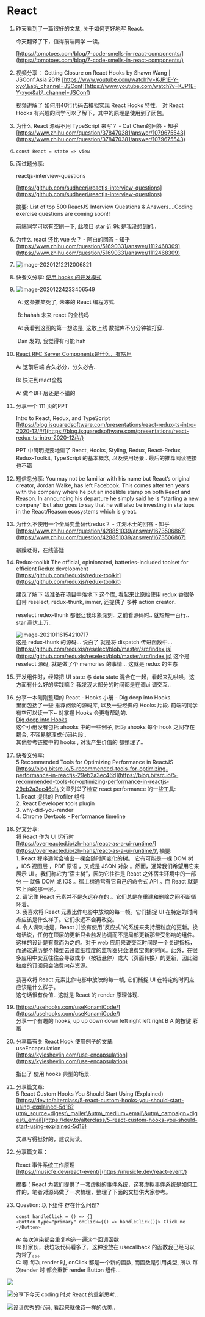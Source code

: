 # React

1.  昨天看到了一篇很好的文章, 关于如何更好地写 React。

    今天翻译了下，值得前端同学 一读。

    [https://tomotoes.com/blog/7-code-smells-in-react-components/](https://tomotoes.com/blog/7-code-smells-in-react-components/)
2.  视频分享： Getting Closure on React Hooks by Shawn Wang | JSConf.Asia 2019 [https://www.youtube.com/watch?v=KJP1E-Y-xyo\&ab\_channel=JSConf](https://www.youtube.com/watch?v=KJP1E-Y-xyo\&ab\_channel=JSConf)

    视频讲解了 如何用40行代码去模拟实现 React Hooks 特性。 对 React Hooks 有兴趣的同学可以了解下，其中的原理是使用到了闭包。
3. 为什么 React 源码不用 TypeScript 来写？ - Cat Chen的回答 - 知乎 [https://www.zhihu.com/question/378470381/answer/1079675543](https://www.zhihu.com/question/378470381/answer/1079675543)
4. `const React = state => view`
5.  面试题分享:

    reactjs-interview-questions

    [https://github.com/sudheerj/reactjs-interview-questions](https://github.com/sudheerj/reactjs-interview-questions)

    摘要: List of top 500 ReactJS Interview Questions & Answers....Coding exercise questions are coming soon!!

    前端同学可以有空刷一下, 此项目 star 近 9k 是我没想到的..
6. 为什么 react 还比 vue 火？ - 阿白的回答 - 知乎 [https://www.zhihu.com/question/51690331/answer/1112468309](https://www.zhihu.com/question/51690331/answer/1112468309)
7. ![image-20201212212006821](../../.gitbook/assets/image-20201212212006821.png)
8. 快餐文分享: [使用 hooks 的开发模式](https://github.com/dt-fe/weekly/blob/v2/080.%E7%B2%BE%E8%AF%BB%E3%80%8A%E6%80%8E%E4%B9%88%E7%94%A8%20React%20Hooks%20%E9%80%A0%E8%BD%AE%E5%AD%90%E3%80%8B.md)
9.  ![image-20201224233406549](../../.gitbook/assets/image-20201224233402596.png)

    ​ A: 这条推笑死了, 未来的 React 编程方式.

    ​ B: hahah 未来 react 的全栈吗

    ​ A: 我看到这图的第一想法是, 这敢上线 数据库不分分钟被打穿.

    ​ Dan 发的, 我觉得有可能 hah
10. [React RFC Server Components是什么，有啥用](https://mp.weixin.qq.com/s/7AT5iNaJyRdAKaE3Rr321w)

    A: 这前后端 合久必分，分久必合..

    B: 快进到react全栈

    A: 做个BFF层还是不错的
11. 分享一个 111 页的PPT

    Intro to React, Redux, and TypeScript [https://blog.isquaredsoftware.com/presentations/react-redux-ts-intro-2020-12/#/](https://blog.isquaredsoftware.com/presentations/react-redux-ts-intro-2020-12/#/)

    PPT 中简明扼要地讲了 React, Hooks, Styling, Redux, React-Redux, Redux-Toolkit, TypeScript 的基本概念, 以及使用场景.. 最后的推荐阅读链接 也不错
12. 短信息分享: You may not be familiar with his name but React’s original creator, Jordan Walke, has left Facebook. This comes after ten years with the company where he put an indelible stamp on both React and Reason. In announcing his departure he simply said he is “starting a new company” but also goes to say that he will also be investing in startups in the React/Reason ecosystems which is great.
13. 为什么不使用一个全局变量替代redux？ - 江湖术士的回答 - 知乎 [https://www.zhihu.com/question/428851039/answer/1673506867](https://www.zhihu.com/question/428851039/answer/1673506867)

    暴躁老哥，在线答疑
14. Redux-toolkit The official, opinionated, batteries-included toolset for efficient Redux development \
    [https://github.com/reduxjs/redux-toolkit](https://github.com/reduxjs/redux-toolkit)

    建议了解下 我准备在项目中落地下 这个库, 看起来比原始使用 redux 香很多 自带 reselect, redux-thunk, immer, 还提供了 多种 action creator..

    reselect redex-thunk 都很让我印象深刻.. 之前看源码时.. 就短短一百行.. star 高达上万..

    ![image-20210116154210717](../../.gitbook/assets/image-20210116154210717.png)\
    这是 redux-thunk 的源码... 说白了 就是将 dispatch 传进函数中... [https://github.com/reduxjs/reselect/blob/master/src/index.js](https://github.com/reduxjs/reselect/blob/master/src/index.js) 这个是 reselect 源码, 就是做了个 memories 的事情... 这就是 redux 的生态
15. 开发组件时，经常把 UI state 与 data state 混合在一起，看起来乱哄哄，这方面有什么好的实践嘛？ 我发现大部分的时间都是在调ui 调交互..
16. 分享一本刚刚整理的 React - Hooks 小册 - Dig deep into Hooks.\
    里面包括了一些 推荐阅读的源码库, 以及一些经典的 Hooks 片段. 前端的同学有空可以读一下\~ 对掌握 Hooks 会更有帮助的.\
    [Dig deep into Hooks](https://thinking.tomotoes.com/tags/docs/dig-deep-into-hooks)\
    这个小册没有包括 ahooks 中的一些例子, 因为 ahooks 每个 hook 之间存在耦合, 不容易整理成代码片段..\
    其他参考链接中的 hooks , 对我产生价值的 都整理了..
17. 快餐文分享: \
    5 Recommended Tools for Optimizing Performance in ReactJS \
    [https://blog.bitsrc.io/5-recommended-tools-for-optimizing-performance-in-reactjs-29eb2a3ec46d](https://blog.bitsrc.io/5-recommended-tools-for-optimizing-performance-in-reactjs-29eb2a3ec46d)\
    文章列举了检查 react performance 的一些工具: \
    1\. React 提供的 Profiler 组件 \
    2\. React Developer tools plugin \
    3\. why-did-you-render \
    4\. Chrome Devtools - Performance timeline
18. 好文分享: \
    将 React 作为 UI 运行时 \
    [https://overreacted.io/zh-hans/react-as-a-ui-runtime/](https://overreacted.io/zh-hans/react-as-a-ui-runtime/)\
    摘要: \
    1\. React 程序通常会输出一棵会随时间变化的树。 它有可能是一棵 DOM 树 ，iOS 视图层 ，PDF 原语 ，又或是 JSON 对象 。然而，通常我们希望用它来展示 UI 。我们称它为“宿主树”，因为它往往是 React 之外宿主环境中的一部分 — 就像 DOM 或 iOS 。宿主树通常有它自己的命令式 API 。而 React 就是它上面的那一层。\
    2\. 请记住 React 元素并不是永远存在的 。它们总是在重建和删除之间不断循环着。\
    3\. 我喜欢将 React 元素比作电影中放映的每一帧。它们捕捉 UI 在特定的时间点应该是什么样子。它们永远不会再改变。\
    4\. 令人讽刺地是，React 并没有使用“反应式”的系统来支持细粒度的更新。换句话说，任何在顶层的更新只会触发协调而不是局部更新那些受影响的组件。 这样的设计是有意而为之的。对于 web 应用来说交互时间是一个关键指标，而通过遍历整个模型去设置细粒度的监听器只会浪费宝贵的时间。此外，在很多应用中交互往往会导致或小（按钮悬停）或大（页面转换）的更新，因此细粒度的订阅只会浪费内存资源。\
    \
    我喜欢将 React 元素比作电影中放映的每一帧, 它们捕捉 UI 在特定的时间点应该是什么样子。\
    这句话很有价值.. 这就是 React 的 render 原理体现.
19. [https://usehooks.com/useKonamiCode/](https://usehooks.com/useKonamiCode/) \
    分享一个有趣的 hooks, up up down down left right left right B A 的按键 彩蛋
20. 分享篇有关 React Hook 使用例子的文章: \
    useEncapsulation \
    [https://kyleshevlin.com/use-encapsulation](https://kyleshevlin.com/use-encapsulation)

    指出了 使用 hooks 典型的场景.
21. 分享篇文章: \
    5 React Custom Hooks You Should Start Using (Explained) \
    [https://dev.to/alterclass/5-react-custom-hooks-you-should-start-using-explained-5d18?utm\_source=digest\_mailer\&utm\_medium=email\&utm\_campaign=digest\_email](https://dev.to/alterclass/5-react-custom-hooks-you-should-start-using-explained-5d18)

    文章写得挺好的，建议阅读。
22. 分享篇文章：

    React 事件系统工作原理 \
    [https://musicfe.dev/react-event/](https://musicfe.dev/react-event/)

    摘要：React 为我们提供了一套虚拟的事件系统，这套虚拟事件系统是如何工作的，笔者对源码做了一次梳理，整理了下面的文档供大家参考。
23. Question: 以下组件 存在什么问题?

    ```
    const handleClick = () => {}
    <Button type="primary" onClick={() => handleClick()}> Click me </Button> 
    ```

    A: 每次渲染都会重复构造一遍这个回调函数\
    B: 好家伙，我垃圾代码看多了，这种没放在 usecallback 的函数我已经习以为常了。。。\
    C: 嗯 每次 render 时, onClick 都是一个新的函数, 而函数是引用类型, 所以 每次render 时 都会重新 render Button 组件...

![](<../../.gitbook/assets/image (12).png>)

![ 分享下今天 coding 时对 React 的重新思考..](<../../.gitbook/assets/image (17).png>)

![设计优秀的代码, 看起来就像诗一样的优美..](../../.gitbook/assets/image-20210104232439943.png)



